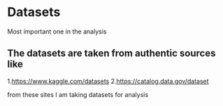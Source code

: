 # Datasets
Most important one in the analysis

## The datasets are taken from authentic sources like
   1.https://www.kaggle.com/datasets
   2.https://catalog.data.gov/dataset 

from these sites I am taking datasets for analysis
